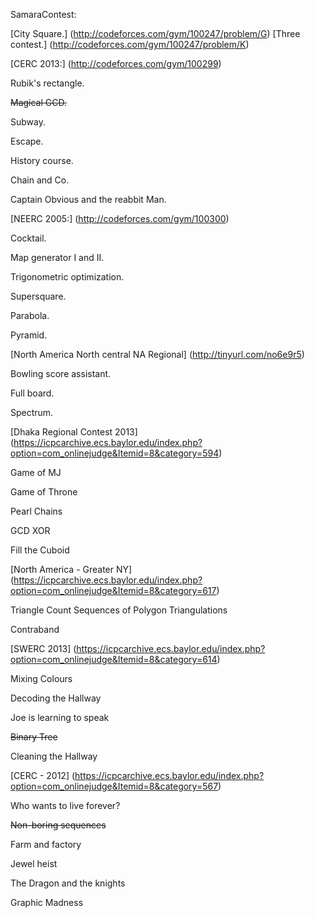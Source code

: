 SamaraContest:


  [City Square.] (http://codeforces.com/gym/100247/problem/G)
  [Three contest.] (http://codeforces.com/gym/100247/problem/K)



[CERC 2013:] (http://codeforces.com/gym/100299)

  Rubik's rectangle.
  
  ~~Magical GCD.~~
  
  Subway.
  
  Escape.
  
  History course.
  
  Chain and Co.
  
  Captain Obvious and the reabbit Man.

[NEERC 2005:] (http://codeforces.com/gym/100300)

  Cocktail.
  
  Map generator I and II.
  
  Trigonometric optimization.
  
  Supersquare.
  
  Parabola.
  
  Pyramid.


[North America North central NA Regional] (http://tinyurl.com/no6e9r5)

  Bowling score assistant. 
  
  Full board.
  
  Spectrum.
  
[Dhaka Regional Contest 2013] (https://icpcarchive.ecs.baylor.edu/index.php?option=com_onlinejudge&Itemid=8&category=594)

 Game of MJ
 
 Game of Throne
 
 Pearl Chains
 
 GCD XOR
 
 Fill the Cuboid
 
 [North America - Greater NY] (https://icpcarchive.ecs.baylor.edu/index.php?option=com_onlinejudge&Itemid=8&category=617)
 
 Triangle Count Sequences of Polygon Triangulations
 
 Contraband
 
 [SWERC 2013] (https://icpcarchive.ecs.baylor.edu/index.php?option=com_onlinejudge&Itemid=8&category=614)
 
 Mixing Colours
 
 Decoding the Hallway
 
 Joe is learning to speak
 
 ~~Binary Tree~~
 
 Cleaning the Hallway
 
 [CERC - 2012] (https://icpcarchive.ecs.baylor.edu/index.php?option=com_onlinejudge&Itemid=8&category=567)
 
 Who wants to live forever?
 
 ~~Non-boring sequences~~
 
 Farm and factory
 
 Jewel heist
 
 The Dragon and the knights
 
 Graphic Madness
 
 
